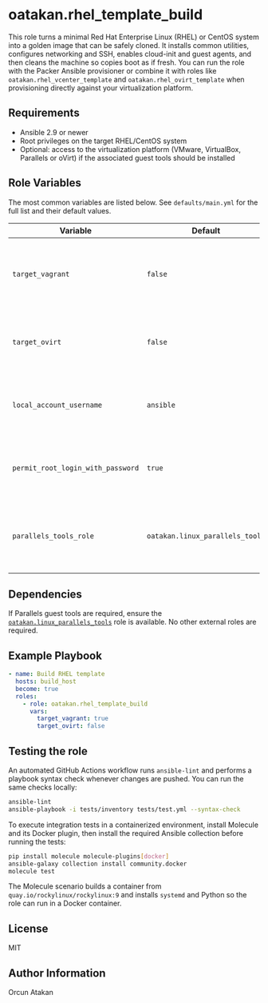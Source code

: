 # oatakan.rhel_template_build

This role turns a minimal Red Hat Enterprise Linux (RHEL) or CentOS system into a golden image that can be safely cloned.  It installs common utilities, configures networking and SSH, enables cloud-init and guest agents, and then cleans the machine so copies boot as if fresh.  You can run the role with the Packer Ansible provisioner or combine it with roles like `oatakan.rhel_vcenter_template` and `oatakan.rhel_ovirt_template` when provisioning directly against your virtualization platform.

## Requirements

* Ansible 2.9 or newer
* Root privileges on the target RHEL/CentOS system
* Optional: access to the virtualization platform (VMware, VirtualBox, Parallels or oVirt) if the associated guest tools should be installed

## Role Variables

The most common variables are listed below. See `defaults/main.yml` for the full list and their default values.

| Variable | Default | Description |
|----------|---------|-------------|
| `target_vagrant` | `false` | When set to `true`, the Vagrant public key is installed for the local user. |
| `target_ovirt` | `false` | Enables cloud-init setup and installs the oVirt/QEMU guest agent. |
| `local_account_username` | `ansible` | User name that owns downloaded ISOs and receives the Vagrant key. |
| `permit_root_login_with_password` | `true` | Allows password based root logins in cloud-init configuration. |
| `parallels_tools_role` | `oatakan.linux_parallels_tools` | Role used to install Parallels guest tools when Parallels is detected. |

## Dependencies

If Parallels guest tools are required, ensure the [`oatakan.linux_parallels_tools`](https://galaxy.ansible.com/oatakan/linux_parallels_tools) role is available. No other external roles are required.

## Example Playbook

```yaml
- name: Build RHEL template
  hosts: build_host
  become: true
  roles:
    - role: oatakan.rhel_template_build
      vars:
        target_vagrant: true
        target_ovirt: false
```

## Testing the role

An automated GitHub Actions workflow runs `ansible-lint` and performs a playbook
syntax check whenever changes are pushed. You can run the same checks locally:

```bash
ansible-lint
ansible-playbook -i tests/inventory tests/test.yml --syntax-check
```

To execute integration tests in a containerized environment, install Molecule
and its Docker plugin, then install the required Ansible collection before
running the tests:

```bash
pip install molecule molecule-plugins[docker]
ansible-galaxy collection install community.docker
molecule test
```

The Molecule scenario builds a container from `quay.io/rockylinux/rockylinux:9`
and installs `systemd` and Python so the role can run in a Docker container.

## License

MIT

## Author Information

Orcun Atakan
